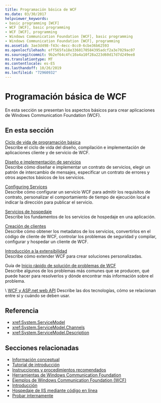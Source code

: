```yaml
---
title: Programación básica de WCF
ms.date: 03/30/2017
helpviewer_keywords:
- basic programming [WCF]
- WCF [WCF], basic programming
- WCF [WCF], programming
- Windows Communication Foundation [WCF], basic programming
- Windows Communication Foundation [WCF], programming
ms.assetid: 3ae3d498-f43c-4ecc-8cc0-6cbe36b62593
ms.openlocfilehash: eff565fa18e3360170584395adcf2a3e7029ac07
ms.sourcegitcommit: 9b2ef64c4fc10a4a10f28a223d60d17d7d249ee8
ms.translationtype: MT
ms.contentlocale: es-ES
ms.lasthandoff: 10/26/2019
ms.locfileid: "72960932"
---
```

# <a name="basic-wcf-programming"></a>Programación básica de WCF

En esta sección se presentan los aspectos básicos para crear aplicaciones de Windows Communication Foundation (WCF).

## <a name="in-this-section"></a>En esta sección

 [Ciclo de vida de programación básica](basic-programming-lifecycle.md)\
 Describe el ciclo de vida del diseño, compilación e implementación de aplicaciones cliente y de servicio de WCF.

 [Diseño e implementación de servicios](designing-and-implementing-services.md)\
 Describe cómo diseñar e implementar un contrato de servicios, elegir un patrón de intercambio de mensajes, especificar un contrato de errores y otros aspectos básicos de los servicios.

 [Configuring Services](configuring-services.md)\
 Describe cómo configurar un servicio WCF para admitir los requisitos de contrato, personalizar el comportamiento de tiempo de ejecución local e indicar la dirección para publicar el servicio.

 [Servicios de hospedaje](hosting-services.md)\
 Describe los fundamentos de los servicios de hospedaje en una aplicación.

 [Creación de clientes](building-clients.md)\
 Describe cómo obtener los metadatos de los servicios, convertirlos en el código de cliente de WCF, controlar los problemas de seguridad y compilar, configurar y hospedar un cliente de WCF.

 [Introducción a la extensibilidad](introduction-to-extensibility.md)\
 Describe cómo extender WCF para crear soluciones personalizadas.

 Guía de [Inicio rápido de solución de problemas de WCF](wcf-troubleshooting-quickstart.md)\
 Describe algunos de los problemas más comunes que se producen, qué puede hacer para resolverlos y dónde encontrar más información sobre el problema.

 \ [WCF y ASP.net web API](wcf-and-aspnet-web-api.md)
 Describe las dos tecnologías, cómo se relacionan entre sí y cuándo se deben usar.

## <a name="reference"></a>Referencia

- <xref:System.ServiceModel>
- <xref:System.ServiceModel.Channels>
- <xref:System.ServiceModel.Description>

## <a name="related-sections"></a>Secciones relacionadas

- [Información conceptual](conceptual-overview.md)
- [Tutorial de introducción](getting-started-tutorial.md)
- [Instrucciones y procedimientos recomendados](guidelines-and-best-practices.md)
- [Herramientas de Windows Communication Foundation](tools.md)
- [Ejemplos de Windows Communication Foundation (WCF)](./samples/index.md)
- [Introducción](./samples/getting-started-sample.md)
- [Hospedaje de IIS mediante código en línea](./samples/iis-hosting-using-inline-code.md)
- [Probar internamente](./samples/self-host.md)
